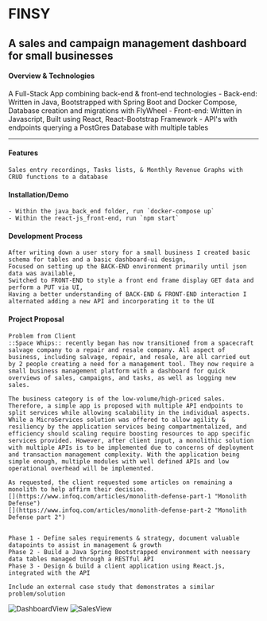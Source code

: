 # FINSY 
## A sales and campaign management dashboard for small businesses

#### Overview & Technologies

A Full-Stack App combining back-end & front-end technologies
    - Back-end: Written in Java, Bootstrapped with Spring Boot and Docker Compose, Database creation and migrations with FlyWheel
    - Front-end: Written in Javascript, Built using React, React-Bootstrap Framework
    - API's with endpoints querying a PostGres Database with multiple tables

---

#### Features

    Sales entry recordings, Tasks lists, & Monthly Revenue Graphs with CRUD functions to a database

#### Installation/Demo
    - Within the java_back_end folder, run `docker-compose up`
    - Within the react-js_front-end, run `npm start`
    
#### Development Process
    After writing down a user story for a small business I created basic schema for tables and a basic dashboard-ui design, 
    Focused on setting up the BACK-END environment primarily until json data was available,
    Switched to FRONT-END to style a front end frame display GET data and perform a PUT via UI,
    Having a better understanding of BACK-END & FRONT-END interaction I alternated adding a new API and incorporating it to the UI
    
    

#### Project Proposal
    Problem from Client
    ::Space Whips:: recently began has now transitioned from a spacecraft salvage company to a repair and resale company. All aspect of business, including salvage, repair, and resale, are all carried out by 2 people creating a need for a management tool. They now require a small business management platform with a dashboard for quick overviews of sales, campaigns, and tasks, as well as logging new sales.

    The business category is of the low-volume/high-priced sales. Therefore, a simple app is proposed with multiple API endpoints to split services while allowing scalability in the individual aspects. While a MicroServices solution was offered to allow agility & resiliency by the application services being compartmentalized, and efficiency should scaling require boosting resources to app specific services provided. However, after client input, a monolithic solution with multiple APIs is to be implemented due to concerns of deployment and transaction management complexity. With the application being simple enough, multiple modules with well defined APIs and low operational overhead will be implemented.

    As requested, the client requested some articles on remaining a monolith to help affirm their decision.
    [](https://www.infoq.com/articles/monolith-defense-part-1 "Monolith Defense")
    [](https://www.infoq.com/articles/monolith-defense-part-2 "Monolith Defense part 2")


    Phase 1 - Define sales requirements & strategy, document valuable datapoints to assist in management & growth
    Phase 2 - Build a Java Spring Bootstrapped environment with neessary data tables managed through a RESTful API
    Phase 3 - Design & build a client application using React.js, integrated with the API

    Include an external case study that demonstrates a similar problem/solution

![DashboardView](https://i.imgur.com/9zUCeoo.png?1)
![SalesView](https://i.imgur.com/qhTQseK.png?1)
